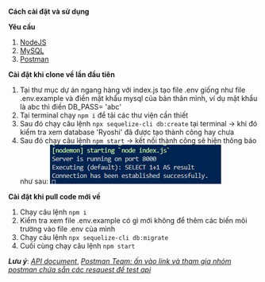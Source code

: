 **Cách cài đặt và sử dụng**

**Yêu cầu**

1. [NodeJS](https://nodejs.org/en)
2. [MySQL](https://www.mysql.com/downloads/)
3. [Postman](https://www.postman.com/downloads/)

**Cài đặt khi clone về lần đầu tiên**

1. Tại thư mục dự án ngang hàng với index.js tạo file .env giống như file .env.example và điền mật khẩu mysql của bản thân mình, ví dụ mật khẩu là abc thì điền DB_PASS= 'abc'
2. Tại terminal chạy `npm i` để tải các thư viện cần thiết
3. Sau đó chạy câu lệnh `npx sequelize-cli db:create` tại terminal -> khi đó kiểm tra xem database 'Ryoshi' đã được tạo thành công hay chưa
4. Sau đó chạy câu lệnh `npm start` -> kết nối thành công sẽ hiện thông báo như sau:
   ![chạy backend thành công](./assets/images/image.png)

**Cài đặt khi pull code mới về**

1. Chạy câu lệnh `npm i`
2. Kiểm tra xem file .env.example có gì mới không để thêm các biến môi trường vào file .env của mình
3. Chạy câu lệnh `npx sequelize-cli db:migrate`
4. Cuối cùng chạy câu lệnh `npm start`

**_Lưu ý_**: [_API document_](https://docs.google.com/spreadsheets/d/1DkvYI1EZwvPHHNbl2gbfGzGe2ddmIsBm_18Zd_eCQAE/edit?usp=sharing),
[_Postman Team: ấn vào link và tham gia nhóm postman chứa sẵn các resquest để test api_](https://app.getpostman.com/join-team?invite_code=9ac6453735bd6d66302857a3f31c9826&target_code=c8ea2d5ddc1ec913ce4a56088703e3bc)
